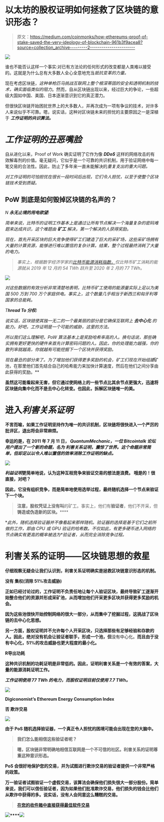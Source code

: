 # 以太坊的股权证明如何拯救了区块链的意识形态？

> 原文：<https://medium.com/coinmonks/how-ethereums-proof-of-stake-saved-the-very-ideology-of-blockchain-961b3f9acea8?source=collection_archive---------2----------------------->

![](img/2d0b36b959fcf277c5f7727c4212ceae.png)

谁也不能否认这样一个事实:对已有方法论的任何形式的改变都是人类难以接受的。这就是为什么总有大多数人全心全意地充当*抵抗变革的力量。*

现在考虑区块链，*这种单枪匹马挑战互联网上整个根深蒂固的安全和透明机制的技术，确实面临类似的阻力*。然而，自从区块链出现以来，经过巨大的争论，一些超级大国如中国、美国、日本逐渐意识到它的真正潜力。

但很快区块链开始困扰世界上的大多数人，并再次成为一项有争议的技术，对许多人来说似乎不可靠。嗯，说实话，这种对区块链未来的担忧的主要原因之一是深植于 ***工作证明的共识算法。***

# ***工作证明的丑恶嘴脸***

自从进化以来，Proof of Work 确实证明了它作为像 ***DDoS*** 这样的网络攻击的有效解毒剂的价值。毫无疑问，它似乎是一个可靠的共识机制，用于验证网络中每一笔交易的合法性。因此，防止了多年来一直未能解决的*重复支出的重大问题。*

*对工作证明的可怕担忧在很长一段时间后出现，它们令人担忧，以至于使整个区块链技术受到质疑。*

## ****PoW 到底是如何毁掉区块链的名声的？****

*N ***永无止境的用电欲望:****

*简单来说，比特币的证明工作基本上是通过让所有节点解决一个海量复杂的密码难题来达成共识，这个难题由 ***矿工*** 解决，第一个解决的人获得奖励。*

*现在，首先开采区块的巨大竞争使得矿工们建造了巨大的采矿场，这些采矿场拥有大量的计算资源，能够进行难以置信的复杂计算。结果，整个过程最终消耗了大量的电力。*

> *事实上，根据数字经济学家的[比特币能源消耗指数，](https://digiconomist.net/bitcoin-energy-consumption)仅比特币矿工消耗的能源就从 2019 年 12 月的 54 TWh 跃升至 2020 年 2 月的 77 TWh。*

*![](img/00e2f95b69e1337c5648e48a45f31d96.png)*

*对这些数据的有效分析非常清楚地表明，比特币矿工使用的能源量实际上足以为美国 500 万到 700 万个家庭供电。事实上，这个数量几乎相当于新西兰和匈牙利等国家的总能耗。*

*T**hread To 分权:***

*说实话，区块链使其独一无二的一个最美丽的部分是它确保互联网上 ***去中心化*** 的能力。好吧，工作证明是一个可能的威胁，这里的方法。*

*所以我们这么理解吧，PoW 算法基本上是奖励哈希率高的人。*换句话说，那些确实拥有更好更快的硬件来首先计算密码问题的人。因此，你的处理能力越强，你的散列率就越高，你就越有可能挖掘下一个区块并获得奖励。**

*现在最丑的部分来了。为了增加他们获得更多奖励的机会，矿工们现在开始组建*矿池，在那里他们首先结合自己的哈希能力来加快计算速度，然后在他们之间分享由此获得的奖励。**

**虽然这可能看起来无害，但它通过使网络上的一些节点比其余节点更强大，迅速将区块链向集中化而不是去中心化转变。也因此，拆解区块链唯一的美。**

# **进入*利害关系证明***

**不言而喻，如果工作证明坚持作为唯一的共识机制，区块链将很快进入一个严厉的批评区，退出将会非常麻烦。**

**幸运的是，在 2011 年 7 月 11 日， *QuantumMechanic，一位 Bitcointalk 论坛用户提出了一个新的命题，名为* ***利害关系证明，震惊了世界。这个命题非常简单，但却足以以令人难以置信的效率消除工作证明的缺点。*****

**![](img/712acc3300521925aff160555a3cc8fc.png)**

***利益证明*更简单地说，认为这种互相竞争来验证交易的想法是浪费。 哦是的！很直接，对吧？**

**因此，它没有组织竞争，而是简单地使用选举过程，最终随机选择一个节点来验证下一个块。**

> **注意，股权凭证上没有叫**的矿工。事实上，他们有**验证者**，他们不开采，但**铸造或伪造新的区块。******

**此外，随机选择*验证器*并不像看起来那样随机。验证器的选择是基于它们之前所做的工作，即由 CPU 或 GPU 验证的哈希数。不仅如此，有更多硬币进入网络的节点确实有更高的概率被选为*验证者，*从而完全消除竞争过程。**

# **利害关系的证明——区块链思想的救星**

**仔细观察无疑会让我们认识到，利害关系证明确实是拯救区块链意识形态的机制。**

**没有 **集权(消除 51%攻击威胁)****

**正如已经讨论过的，工作证明不负责任地让每个人验证区块，最终导致矿工逐渐开始整合他们的资源并形成采矿池，从而增加他们开采更多区块并获得更多奖励的机会。**

**因为这些池很快开始控制网络的很大一部分，从而集中了挖掘过程，这挑战了区块链的去中心化思想。**

**另一方面，股权证明并不允许每个人开采区块，只选择那些有足够经验和存款的人。因此，绝对没有机会让验证者联手，形成一个池，但**没有中心化。**而且由于没有中心化，51%的攻击威胁也更大程度的最小化。**

**R导出功耗**

**这种共识机制的功耗证明是非常低的。因此，证明利害关系是一个有效的答案，大量的能源消耗证明工作。**

*****工作证明使用 77 TWh 的电力，而股权证明目前仅使用 7.7 TWh。*****

**![](img/e0eb0964d284ad390b446ce46bbbe88d.png)**

**Digiconomist’s Ethereum Energy Consumption Index**

**否 **欺诈交易****

**![](img/7e68f95d7c470a2364e2efa06a7c90b8.png)**

**由于 PoS 随机选择验证器，一个真正令人担忧的困境可能会出现在您的大脑中。**

> **我们怎么能相信这些验证者呢？**

> **嗯，区块链非常明确地相信互联网是一个不可信的社区。利害关系的证明尊重这种意识形态。**

**PoS 会很好地保护您的交易，并为试图进行欺诈交易的验证者提供一个非常严格的政策。**

**万一验证者试图验证一个虚假交易，该算法会确保他们损失很大一部分股份。简单来说，我们可以信任验证者，因为如果他们批准欺诈交易，他们损失的钱会比他们从欺诈中获得的多。说实话，没有人会同意这么糟糕的交易。**

> **[在您的收件箱中直接获得最佳软件交易](https://coincodecap.com/?utm_source=coinmonks)**

**[![](img/7c0b3dfdcbfea594cc0ae7d4f9bf6fcb.png)](https://coincodecap.com/?utm_source=coinmonks)****[![](img/e9dbce386c4f90837b5db529a4c87766.png)](https://coincodecap.com)**